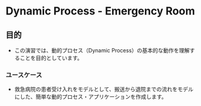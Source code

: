 # Dynamic Process - Emergency Room

## 目的

- この演習では、動的プロセス（Dynamic Process）の基本的な動作を理解することを目的としています。

### ユースケース

- 救急病院の患者受け入れをモデルとして、搬送から退院までの流れをモデルにした、簡単な動的プロセス・アプリケーションを作成します。
